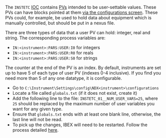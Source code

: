 The `INSTETC` [IOC](https://github.com/ISISComputingGroup/ibex_user_manual/wiki/Start-and-Stop-IOCs) contains [PVs](https://github.com/ISISComputingGroup/ibex_user_manual/wiki/Process-Variables) intended to be user-settable values. These PVs can have blocks pointed at them [via the configurations screen](https://github.com/ISISComputingGroup/ibex_user_manual/wiki/Create-and-Manage-Configurations#blocks-tab). These PVs could, for example, be used to hold data about equipment which is manually controlled, but should be put in a nexus file.

There are three types of data that a user PV can hold: integer, real and string. The corresponding process variables are:
- `IN:<instrument>:PARS:USER:I0` for integers
- `IN:<instrument>:PARS:USER:R0` for reals
- `IN:<instrument>:PARS:USER:S0` for strings

The counter at the end of the PV is an index. By default, instruments are set up to have 5 of each type of user PV (indexes 0-4 inclusive). If you find you need more than 5 of any one datatype, it is configurable.
- Go to `C:\Instrument\Settings\config\NDX<instrument>\configurations`
- Locate a file called `globals.txt` (if it does not exist, create it)
- Add the following line to the file: `INSTETC_01__NUM_USER_VARS=25`, where `25` should be replaced by the maximum number of user variables you want for any given type.
- Ensure that `globals.txt` ends with at least one blank line, otherwise, the last line will not be read.
- To pick up the changes, IBEX will need to be restarted. Follow the process detailed [here](https://github.com/ISISComputingGroup/ibex_user_manual/wiki/Starting-And-Stopping-IBEX#starting-ibex-server).